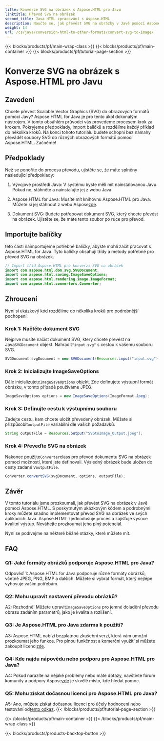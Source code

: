 ```yaml
---
title: Konverze SVG na obrázek s Aspose.HTML pro Javu
linktitle: Převod SVG na obrázek
second_title: Java HTML zpracování s Aspose.HTML
description: Naučte se, jak převést SVG na obrázky v Javě pomocí Aspose.HTML. Komplexní průvodce pro vysoce kvalitní výstup.
weight: 14
url: /cs/java/conversion-html-to-other-formats/convert-svg-to-image/
---
```


{{< blocks/products/pf/main-wrap-class >}}
{{< blocks/products/pf/main-container >}}
{{< blocks/products/pf/tutorial-page-section >}}

# Konverze SVG na obrázek s Aspose.HTML pro Javu

## Zavedení

Chcete převést Scalable Vector Graphics (SVG) do obrazových formátů pomocí Javy? Aspose.HTML for Java je pro tento úkol dokonalým nástrojem. V tomto obsáhlém průvodci vás provedeme procesem krok za krokem. Pokryjeme předpoklady, import balíčků a rozdělíme každý příklad do několika kroků. Na konci tohoto tutoriálu budete schopni bez námahy převádět soubory SVG do různých obrazových formátů pomocí Aspose.HTML. Začněme!

## Předpoklady

Než se ponoříte do procesu převodu, ujistěte se, že máte splněny následující předpoklady:

1. Vývojové prostředí Java: V systému byste měli mít nainstalovanou Javu. Pokud ne, stáhněte a nainstalujte jej z webu Java.

2.  Aspose.HTML for Java: Musíte mít knihovnu Aspose.HTML pro Java. Můžete si jej stáhnout z webu Aspose[zde](https://releases.aspose.com/html/java/).

3. Dokument SVG: Budete potřebovat dokument SVG, který chcete převést na obrázek. Ujistěte se, že máte tento soubor po ruce pro převod.

## Importujte balíčky

této části naimportujeme potřebné balíčky, abyste mohli začít pracovat s Aspose.HTML for Java. Tyto balíčky obsahují třídy a metody potřebné pro převod SVG na obrázek.

```java
// Import tříd Aspose.HTML pro konverzi SVG na obrázek
import com.aspose.html.dom.svg.SVGDocument;
import com.aspose.html.saving.ImageSaveOptions;
import com.aspose.html.rendering.image.ImageFormat;
import com.aspose.html.converters.Converter;
```

## Zhroucení 

Nyní si ukázkový kód rozdělíme do několika kroků pro podrobnější pochopení:

### Krok 1: Načtěte dokument SVG

 Nejprve musíte načíst dokument SVG, který chcete převést na Java`SVGDocument` objekt. Nahradit`"input.svg"` s cestou k vašemu souboru SVG.

```java
SVGDocument svgDocument = new SVGDocument(Resources.input("input.svg"));
```

### Krok 2: Inicializujte ImageSaveOptions

 Dále inicializujete`ImageSaveOptions` objekt. Zde definujete výstupní formát obrázku, v tomto případě používáme JPEG.

```java
ImageSaveOptions options = new ImageSaveOptions(ImageFormat.Jpeg);
```

### Krok 3: Definujte cestu k výstupnímu souboru

 Zadejte cestu, kam chcete uložit převedený obrázek. Můžete si přizpůsobit`outputFile` variabilní dle vašich požadavků.

```java
String outputFile = Resources.output("SVGtoImage_Output.jpeg");
```

### Krok 4: Převeďte SVG na obrázek

 Nakonec použijte`Converter`class pro převod dokumentu SVG na obrázek pomocí možností, které jste definovali. Výsledný obrázek bude uložen do cesty zadané v`outputFile`.

```java
Converter.convertSVG(svgDocument, options, outputFile);
```

## Závěr

V tomto tutoriálu jsme prozkoumali, jak převést SVG na obrázek v Javě pomocí Aspose.HTML. S poskytnutým ukázkovým kódem a podrobnými kroky můžete snadno implementovat převod SVG na obrázek ve svých aplikacích Java. Aspose.HTML zjednodušuje proces a zajišťuje vysoce kvalitní výstup. Neváhejte prozkoumat jeho plný potenciál.

Nyní se podívejme na některé běžné otázky, které můžete mít.

## FAQ

### Q1: Jaké formáty obrázků podporuje Aspose.HTML pro Java?

Odpověď 1: Aspose.HTML for Java podporuje různé formáty obrázků, včetně JPEG, PNG, BMP a dalších. Můžete si vybrat formát, který nejlépe vyhovuje vašim potřebám.

### Q2: Mohu upravit nastavení převodu obrázků?

 A2: Rozhodně! Můžete upravit`ImageSaveOptions` pro jemné doladění převodu obrazu zadáním parametrů, jako je kvalita a rozlišení.

### Q3: Je Aspose.HTML pro Java zdarma k použití?

A3: Aspose.HTML nabízí bezplatnou zkušební verzi, která vám umožní prozkoumat jeho funkce. Pro plnou funkčnost a komerční využití si můžete zakoupit licenci[zde](https://purchase.aspose.com/buy).

### Q4: Kde najdu nápovědu nebo podporu pro Aspose.HTML pro Java?

 A4: Pokud narazíte na nějaké problémy nebo máte dotazy, navštivte fórum komunity a podpory Aspose[zde](https://forum.aspose.com/) je skvělé místo, kde hledat pomoc.

### Q5: Mohu získat dočasnou licenci pro Aspose.HTML pro Java?

 A5: Ano, můžete získat dočasnou licenci pro účely hodnocení nebo testování od[tento odkaz](https://purchase.aspose.com/temporary-license/).
{{< /blocks/products/pf/tutorial-page-section >}}

{{< /blocks/products/pf/main-container >}}
{{< /blocks/products/pf/main-wrap-class >}}

{{< blocks/products/products-backtop-button >}}

